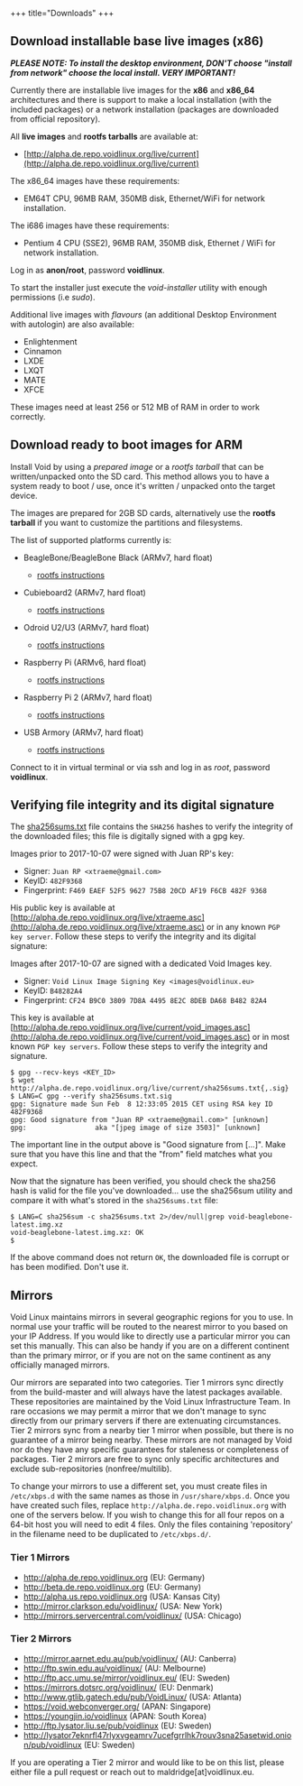 +++
title="Downloads"
+++

## Download installable base live images (x86)

***PLEASE NOTE: To install the desktop environment, DON'T choose "install from network" choose the local install. VERY IMPORTANT!***

Currently there are installable live images for the **x86** and **x86\_64** architectures
and there is support to make a local installation (with the included packages) or a network
installation (packages are downloaded from official repository).

All **live images** and **rootfs tarballs** are available at:

- [http://alpha.de.repo.voidlinux.org/live/current](http://alpha.de.repo.voidlinux.org/live/current)

The x86\_64 images have these requirements:

- EM64T CPU, 96MB RAM, 350MB disk, Ethernet/WiFi for network installation.

The i686 images have these requirements:

-  Pentium 4 CPU (SSE2), 96MB RAM, 350MB disk, Ethernet / WiFi for network installation.

Log in as **anon/root**, password **voidlinux**.

To start the installer just execute the *void-installer* utility with enough permissions (i.e *sudo*).

Additional live images with *flavours* (an additional Desktop Environment with autologin) are also
available:

- Enlightenment
- Cinnamon
- LXDE
- LXQT
- MATE
- XFCE

These images need at least 256 or 512 MB of RAM in order to work correctly.

## Download ready to boot images for ARM

Install Void by using a *prepared image* or a *rootfs tarball* that can be written/unpacked onto the SD card.
This method allows you to have a system ready to boot / use, once it's written / unpacked onto the target device.

The images are prepared for 2GB SD cards, alternatively use the **rootfs tarball** if you want
to customize the partitions and filesystems.

The list of supported platforms currently is:

- BeagleBone/BeagleBone Black (ARMv7, hard float)
   - [rootfs instructions](https://wiki.voidlinux.org/Beaglebone)

- Cubieboard2 (ARMv7, hard float)
   - [rootfs instructions](https://wiki.voidlinux.org/Cubieboard2_SD-Card)

- Odroid U2/U3 (ARMv7, hard float)
   - [rootfs instructions](https://wiki.voidlinux.org/Odroid_U2)

- Raspberry Pi (ARMv6, hard float)
   - [rootfs instructions](https://wiki.voidlinux.org/Raspberry_Pi)

- Raspberry Pi 2 (ARMv7, hard float)
   - [rootfs instructions](https://wiki.voidlinux.org/Raspberry_Pi)

- USB Armory (ARMv7, hard float)
   - [rootfs instructions](https://wiki.voidlinux.org/USB_Armory)

Connect to it in virtual terminal or via ssh and log in as *root*, password **voidlinux**.

## Verifying file integrity and its digital signature

The
[sha256sums.txt](http://alpha.de.repo.voidlinux.org/live/current/sha256sums.txt)
file contains the `SHA256` hashes to verify the integrity of the
downloaded files; this file is digitally signed with a gpg key.

Images prior to 2017-10-07 were signed with Juan RP's key:

- Signer: `Juan RP <xtraeme@gmail.com>`
- KeyID: `482F9368`
- Fingerprint: `F469 EAEF 52F5 9627 75B8 20CD AF19 F6CB 482F 9368`

His public key is available at [http://alpha.de.repo.voidlinux.org/live/xtraeme.asc](http://alpha.de.repo.voidlinux.org/live/xtraeme.asc)
or in any known `PGP key server`. Follow these steps to verify the integrity and its digital signature:

Images after 2017-10-07 are signed with a dedicated Void Images key.

- Signer: `Void Linux Image Signing Key <images@voidlinux.eu>`
- KeyID: `B48282A4`
- Fingerprint: `CF24 B9C0 3809 7D8A 4495 8E2C 8DEB DA68 B482 82A4`

This key is available
at
[http://alpha.de.repo.voidlinux.org/live/current/void_images.asc](http://alpha.de.repo.voidlinux.org/live/current/void_images.asc) or
in most known `PGP key servers`.  Follow these steps to verify the
integrity and signature.

~~~
$ gpg --recv-keys <KEY_ID>
$ wget http://alpha.de.repo.voidlinux.org/live/current/sha256sums.txt{,.sig}
$ LANG=C gpg --verify sha256sums.txt.sig
gpg: Signature made Sun Feb  8 12:33:05 2015 CET using RSA key ID 482F9368
gpg: Good signature from "Juan RP <xtraeme@gmail.com>" [unknown]
gpg:                 aka "[jpeg image of size 3503]" [unknown]
~~~

The important line in the output above is "Good signature from [...]".
Make sure that you have this line and that the "from" field matches
what you expect.

Now that the signature has been verified, you should check the sha256 hash is valid for the file you've downloaded...
use the sha256sum utility and compare it with what's stored in the `sha256sums.txt` file:

~~~
$ LANG=C sha256sum -c sha256sums.txt 2>/dev/null|grep void-beaglebone-latest.img.xz
void-beaglebone-latest.img.xz: OK
$
~~~

If the above command does not return `OK`, the downloaded file is corrupt or has been modified. Don't use it.


## Mirrors

Void Linux maintains mirrors in several geographic regions for you to
use.  In normal use your traffic will be routed to the nearest mirror
to you based on your IP Address.  If you would like to directly use a
particular mirror you can set this manually.  This can also be handy
if you are on a different continent than the primary mirror, or if you
are not on the same continent as any officially managed mirrors.

Our mirrors are separated into two categories.  Tier 1 mirrors sync
directly from the build-master and will always have the latest packages
available.  These repositories are maintained by the Void Linux
Infrastructure Team.  In rare occasions we may permit a mirror that we
don't manage to sync directly from our primary servers if there are
extenuating circumstances.  Tier 2 mirrors sync from a nearby tier 1
mirror when possible, but there is no guarantee of a mirror being
nearby.  These mirrors are not managed by Void nor do they have any
specific guarantees for staleness or completeness of packages.  Tier 2
mirrors are free to sync only specific architectures and exclude
sub-repositories (nonfree/multilib).

To change your mirrors to use a different set, you must create files
in `/etc/xbps.d` with the same names as those in `/usr/share/xbps.d`.
Once you have created such files, replace
`http://alpha.de.repo.voidlinux.org` with one of the servers below.
If you wish to change this for all four repos on a 64-bit host you
will need to edit 4 files.  Only the files containing 'repository' in
the filename need to be duplicated to `/etc/xbps.d/`.

### Tier 1 Mirrors

- http://alpha.de.repo.voidlinux.org (EU: Germany)
- http://beta.de.repo.voidlinux.org (EU: Germany)
- http://alpha.us.repo.voidlinux.org (USA: Kansas City)
- http://mirror.clarkson.edu/voidlinux/ (USA: New York)
- http://mirrors.servercentral.com/voidlinux/ (USA: Chicago)

### Tier 2 Mirrors

- http://mirror.aarnet.edu.au/pub/voidlinux/ (AU: Canberra)
- http://ftp.swin.edu.au/voidlinux/ (AU: Melbourne)
- http://ftp.acc.umu.se/mirror/voidlinux.eu/ (EU: Sweden)
- https://mirrors.dotsrc.org/voidlinux/ (EU: Denmark)
- http://www.gtlib.gatech.edu/pub/VoidLinux/ (USA: Atlanta)
- https://void.webconverger.org/ (APAN: Singapore)
- https://youngjin.io/voidlinux (APAN: South Korea)
- http://ftp.lysator.liu.se/pub/voidlinux (EU: Sweden)
- http://lysator7eknrfl47rlyxvgeamrv7ucefgrrlhk7rouv3sna25asetwid.onion/pub/voidlinux (EU: Sweden)

If you are operating a Tier 2 mirror and would like to be on this
list, please either file a pull request or reach out to
maldridge[at]voidlinux.eu.
